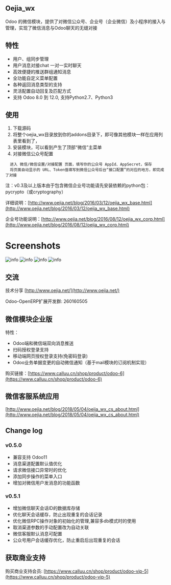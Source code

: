 ## Oejia_wx
Odoo 的微信模块，提供了对微信公众号、企业号（企业微信）及小程序的接入与管理，实现了微信消息与Odoo聊天的无缝对接

## 特性
* 用户、组同步管理
* 用户消息对接chat 一对一实时聊天
* 高效便捷的推送群组通知消息
* 全功能自定义菜单配置
* 各种返回消息类型的支持
* 灵活配置自动回复及匹配方式
* 支持 Odoo 8.0 到 12.0, 支持Python2.7、Python3

## 使用
1. 下载源码
2. 将整个oejia_wx目录放到你的addons目录下，即可像其他模块一样在应用列表里看到了，
3. 安装模块，可以看到产生了顶部“微信”主菜单
4. 对接微信公众号配置
```
  进入 微信/微信设置/对接配置 页面，填写你的公众号 AppId、AppSecret，保存
  将页面自动显示的 URL、Token值填写到微信公众号后台“接口配置”的对应的地方，即完成了对接
```
注：v0.3及以上版本由于包含微信企业号功能请先安装依赖的python包：pycrypto（或cryptography）

详细说明：[http://www.oejia.net/blog/2016/03/12/oejia_wx_base.html](http://www.oejia.net/blog/2016/03/12/oejia_wx_base.html)

企业号功能说明：[http://www.oejia.net/blog/2016/08/12/oejia_wx_corp.html](http://www.oejia.net/blog/2016/08/12/oejia_wx_corp.html)


Screenshots
========
![info](https://github.com/JoneXiong/oejia_wx/raw/10.0/static/description/2016-01-17_234224.jpg)
![info](https://github.com/JoneXiong/oejia_wx/raw/10.0/static/description/2016-01-17_234349.jpg)
![info](https://github.com/JoneXiong/oejia_wx/raw/10.0/static/description/2016-01-18_200713.jpg)
![info](https://github.com/JoneXiong/oejia_wx/raw/10.0/static/description/2016-01-18_183011.jpg)

## 交流
技术分享
[http://www.oejia.net/](http://www.oejia.net/)

Odoo-OpenERP扩展开发群: 260160505

## 微信模块企业版
特性：
- Odoo端和微信端双向消息推送
- 扫码授权登录支持
- 移动端网页授权登录支持(免密码登录) 
- Odoo业务单据变更的自动微信通知（基于mail模块的订阅机制实现）

购买链接：[https://www.calluu.cn/shop/product/odoo-6](https://www.calluu.cn/shop/product/odoo-6)

## 微信客服系统应用
[http://www.oejia.net/blog/2018/05/04/oejia_wx_cs_about.html](http://www.oejia.net/blog/2018/05/04/oejia_wx_cs_about.html)


## Change log

### v0.5.0

- 兼容支持 Odoo11
- 消息渠道配置默认值优化
- 请求微信接口异常时的优化
- 添加同步操作的菜单入口
- 增加对微信用户发消息的功能函数

### v0.5.1
- 增加微信聊天会话ID的数据库存储
- 优化聊天会话缓存，防止出现重复的会话记录
- 优化微信RPC操作对象的初始化的管理,兼容多db模式时的使用
- 取消渠道参数的手动配置改为自动关联
- 微信客服默认消息可配置
- 公众号用户会话缓存优化，防止重启后出现重复的会话


## 获取商业支持

购买商业支持会员: [https://www.calluu.cn/shop/product/odoo-vip-5](https://www.calluu.cn/shop/product/odoo-vip-5)
